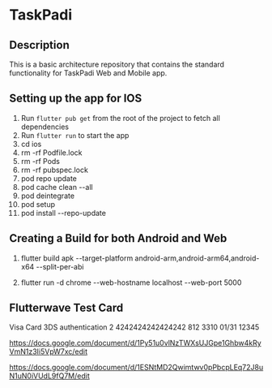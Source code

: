 # TaskPadi

## Description
 This is a basic architecture repository that contains the standard functionality for TaskPadi Web and Mobile app.

## Setting up the app for IOS

1. Run `flutter pub get` from the root of the project to fetch all dependencies
2. Run `flutter run` to start the app
3. cd ios
4. rm -rf Podfile.lock
5. rm -rf Pods
6. rm -rf pubspec.lock
7. pod repo update
8. pod cache clean --all
9. pod deintegrate
10. pod setup
11. pod install --repo-update


## Creating a Build for both Android and Web

1. flutter build apk --target-platform android-arm,android-arm64,android-x64 --split-per-abi

2. flutter run -d chrome --web-hostname localhost --web-port 5000


## Flutterwave Test Card

Visa Card 3DS authentication 2	4242424242424242	812	3310	01/31	12345

https://docs.google.com/document/d/1Py51u0vlNzTWXsUJGpe1Ghbw4kRyVmN1z3Ii5VpW7xc/edit

https://docs.google.com/document/d/1ESNtMD2Qwimtwv0pPbcpLEq72J8uN1uN0iVUdL9fQ7M/edit
